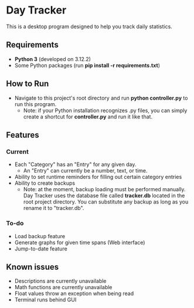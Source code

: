 # Day Tracker
This is a desktop program designed to help you track daily statistics. 

## Requirements
 * **Python 3** (developed on 3.12.2)
 * Some Python packages (run **pip install -r requirements.txt**) 

 ## How to Run
 * Navigate to this project's root directory and run **python controller.py** to run this program.
   * Note: if your Python installation recognizes .py files, you can simply create a shortcut for **controller.py** and run it like that.

## Features
### Current
 * Each "Category" has an "Entry" for any given day.
   * An "Entry" can currently be a number, text, or time.
 * Ability to set runtime reminders for filling out certain category entries
 * Ability to create backups
   * Note: at the moment, backup loading must be performed manually. Day Tracker uses the database file called **tracker.db** located in the root project directory. You can substitute any backup as long as you rename it to "tracker.db".

### To-do
 * Load backup feature
 * Generate graphs for given time spans (Web interface)
 * Jump-to-date feature

## Known issues
 * Descriptions are currently unavailable
 * Math functions are currently unavailable
 * Float values throw an exception when being read
 * Terminal runs behind GUI
